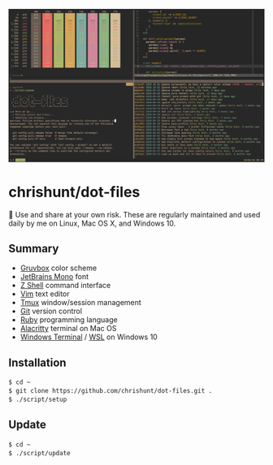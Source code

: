 ![screenshot image](https://raw.githubusercontent.com/chrishunt/dot-files/master/.screenshot.png)

# chrishunt/dot-files

:wrench: Use and share at your own risk. These are regularly maintained and
used daily by me on Linux, Mac OS X, and Windows 10.

## Summary

- [Gruvbox](https://github.com/morhetz/gruvbox) color scheme
- [JetBrains Mono](https://www.jetbrains.com/lp/mono/) font
- [Z Shell](http://zsh.sourceforge.net/) command interface
- [Vim](https://www.vim.org/) text editor
- [Tmux](https://github.com/tmux/tmux) window/session management
- [Git](https://git-scm.com/) version control
- [Ruby](https://www.ruby-lang.org/en/) programming language
- [Alacritty](https://github.com/alacritty/alacritty) terminal on Mac OS
- [Windows Terminal](https://github.com/microsoft/terminal) / [WSL](https://docs.microsoft.com/en-us/windows/wsl/install-win10) on Windows 10

## Installation

```bash
$ cd ~
$ git clone https://github.com/chrishunt/dot-files.git .
$ ./script/setup
```

## Update

```bash
$ cd ~
$ ./script/update
```
